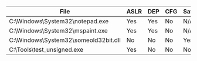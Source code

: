 | File                                | ASLR | DEP | CFG | SafeSEH | Signed |
|--------------------------------------|------|-----|-----|---------|--------|
| C:\Windows\System32\notepad.exe      | Yes  | Yes | No  | N/A     | Yes    |
| C:\Windows\System32\mspaint.exe      | Yes  | Yes | No  | N/A     | Yes    |
| C:\Windows\System32\someold32bit.dll | No   | No  | No  | Yes     | No     |
| C:\Tools\test_unsigned.exe           | Yes  | No  | No  | No      | No     |

